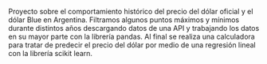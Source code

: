 Proyecto sobre el comportamiento histórico del precio del dólar oficial y el dólar Blue en Argentina. Filtramos algunos puntos máximos y mínimos durante distintos años descargando datos de una API y trabajando los datos en su mayor parte con la librería pandas. 
Al final se realiza una calculadora para tratar de predecir el precio del dólar por medio de una regresión lineal con la librería scikit learn.